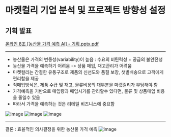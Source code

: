 # 마켓컬리 기업 분석 및 프로젝트 방향성 설정

## 기획 발표
[온라인 8조 [농산물 가격 예측 AI] - 기획.pptx.pdf](https://github.com/maruyacoding/price_forecast_Project/files/9947660/8.AI.-.pptx.pdf)

---
- 농산물은 가격의 변동성(variability)이 높음 : 수요의 비탄력성 + 공급의 불안전성  
- 농산물 가격을 예측하기 어려움 -> 상품 매입, 재고관리가 어려움  
- 마켓컬리는 간결한 유통구조로 제품의 신선도와 품질 보장,  샛별배송으로 고객에게 편리함을 제공  
- 직매입방식은, 제품 수급 및 재고, 물류비용의 대부분을 마켓컬리가 부담해야 함 
- 가격예측을 기반으로 매입량과 매입시기를 관리할수 있다면, 물류 및 상품매입 비용을 줄일수 있음 
- 따라서 가격을 예측하는 것은 리테일 비즈니스에 중요함 

![image](https://user-images.githubusercontent.com/97514461/200258376-35261f67-d2dd-4b34-8d6c-e9aa24056586.png)
![image](https://user-images.githubusercontent.com/97514461/200258443-7f67d30b-84ca-4033-a3b2-e4b384a6c90e.png)
![image](https://user-images.githubusercontent.com/97514461/200258492-a43a427c-9505-4a7a-ad91-5557372bb83b.png)

---

결론 : 효율적인 의사결정을 위한 농산물 가격 예측
![image](https://user-images.githubusercontent.com/97514461/200258570-3e72ff2c-1cb5-4c9e-bd54-fdc8eb9a11f5.png)
